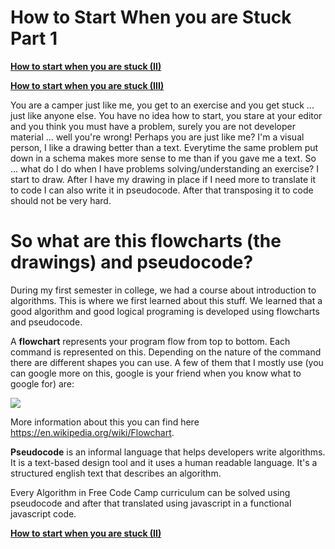 # How to Start When you are Stuck Part 1

**[How to start when you are stuck (II)](How-To-Start-When-Stuck-II)**

**[How to start when you are stuck (III)](How-To-Start-When-Stuck-III)**

You are a camper just like me, you get to an exercise and you get stuck ... just like anyone else. You have no idea how to start, you stare at your editor and you think you must have a problem, surely you are not developer material ... well you're wrong! Perhaps you are just like me? I'm a visual person, I like a drawing better than a text. Everytime the same problem put down in a schema makes more sense to me than if you gave me a text. So ... what do I do when I have problems solving/understanding an exercise? I start to draw. After I have my drawing in place if I need more to translate it to code I can also write it in pseudocode. After that transposing it to code should not be very hard.

# So what are this flowcharts (the drawings) and pseudocode?

During my first semester in college, we had a course about introduction to algorithms. This is where we first learned about this stuff. We learned that a good algorithm and good logical programing is developed using flowcharts and pseudocode.

A **flowchart** represents your program flow from top to bottom. Each command is represented on this. Depending on the nature of the command there are different shapes you can use. A few of them that I mostly use (you can google more on this, google is your friend when you know what to google for) are:

![](http://biancamihai.github.io/img/flowchart-theory.png)

More information about this you can find here <https://en.wikipedia.org/wiki/Flowchart>.

**Pseudocode** is an informal language that helps developers write algorithms. It is a text-based design tool and it uses a human readable language. It's a structured english text that describes an algorithm.

Every Algorithm in Free Code Camp curriculum can be solved using pseudocode and after that translated using javascript in a functional javascript code.

**[How to start when you are stuck (II)](How-To-Start-When-Stuck-II)**
